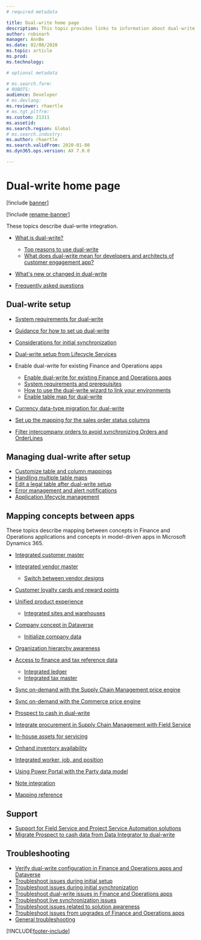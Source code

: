 ```yaml
---
# required metadata

title: Dual-write home page
description: This topic provides links to information about dual-write.
author: robinarh
manager: AnnBe
ms.date: 02/08/2020
ms.topic: article
ms.prod: 
ms.technology: 

# optional metadata

# ms.search.form: 
# ROBOTS: 
audience: Developer
# ms.devlang: 
ms.reviewer: rhaertle
# ms.tgt_pltfrm: 
ms.custom: 21311
ms.assetid: 
ms.search.region: Global
# ms.search.industry: 
ms.author: rhaertle
ms.search.validFrom: 2020-01-08
ms.dyn365.ops.version: AX 7.0.0

---
```


# Dual-write home page

[!include [banner](../../includes/banner.md)]

[!include [rename-banner](~/includes/cc-data-platform-banner.md)]

These topics describe dual-write integration.

+ [What is dual-write?](dual-write-overview.md)

    - [Top reasons to use dual-write](dual-write-overview.md#top-reasons-to-use-dual-write)
    - [What does dual-write mean for developers and architects of customer engagement app?](dual-write-overview.md#developer-architect)

+ [What's new or changed in dual-write](whats-new-dual-write.md)
+ [Frequently asked questions](dual-write-faq.md)    

## Dual-write setup

+ [System requirements for dual-write](dual-write-system-req.md)
+ [Guidance for how to set up dual-write](connection-setup.md)
+ [Considerations for initial synchronization](initial-sync-guidance.md)
+ [Dual-write setup from Lifecycle Services](lcs-setup.md)
+ Enable dual-write for existing Finance and Operations apps

    + [Enable dual-write for existing Finance and Operations apps](enable-dual-write.md)
    + [System requirements and prerequisites](requirements-and-prerequisites.md)
    + [How to use the dual-write wizard to link your environments](link-your-environment.md)
    + [Enable table map for dual-write](enable-entity-map.md)

+ [Currency data-type migration for dual-write](currrency-decimal-places.md)
+ [Set up the mapping for the sales order status columns](sales-status-map.md)
+ [Filter intercompany orders to avoid synchronizing Orders and OrderLines](filtering-intercompany-orders.md)

## Managing dual-write after setup

+ [Customize table and column mappings](customizing-mappings.md)
+ [Handling multiple table maps](multiple-entity-maps.md)
+ [Edit a legal table after dual-write setup](edit-legal-entity.md)
+ [Error management and alert notifications](errors-and-alerts.md)
+ [Application lifecycle management](app-lifecycle-management.md)

## Mapping concepts between apps

These topics describe mapping between concepts in Finance and Operations applications and concepts in model-driven apps in Microsoft Dynamics 365.

+ [Integrated customer master](customer-mapping.md)
+ [Integrated vendor master](vendor-mapping.md)

    + [Switch between vendor designs](vendor-switch.md)

+ [Customer loyalty cards and reward points](loyalty-mapping.md)
+ [Unified product experience](product-mapping.md)

    + [Integrated sites and warehouses](sites-warehouses-mapping.md)

+ [Company concept in Dataverse](company-data.md)

    + [Initialize company data](bootstrap-company-data.md)

+ [Organization hierarchy awareness](organization-mapping.md)
+ [Access to finance and tax reference data](finance-tax-reference.md)

    + [Integrated ledger](ledger-mapping.md)
    + [Integrated tax master](tax-mapping.md)

+ [Sync on-demand with the Supply Chain Management price engine](pricing-engine.md)
+ [Sync on-demand with the Commerce price engine](commerce-pricing.md)
+ [Prospect to cash in dual-write](dual-write-prospect-to-cash.md)
+ [Integrate procurement in Supply Chain Management with Field Service](scm-field-service-procurement.md)
+ [In-house assets for servicing](in-house-assets.md)
+ [Onhand inventory availability](inventory-availability.md)
+ [Integrated worker, job, and position](integrated-hr.md)
+ [Using Power Portal with the Party data model](party-gab-portal.md)
+ [Note integration](notes-integration.md)
+ [Mapping reference](mapping-reference.md)

## Support

+ [Support for Field Service and Project Service Automation solutions](field-service-project-service-automation.md)
+ [Migrate Prospect to cash data from Data Integrator to dual-write](migrate-prospect-to-cash.md)

## Troubleshooting

+ [Verify dual-write configuration in Finance and Operations apps and Dataverse](dual-write-troubleshooting-verify-config.md)
+ [Troubleshoot issues during initial setup](dual-write-troubleshooting-initial-setup.md)
+ [Troubleshoot issues during initial synchronization](dual-write-troubleshooting-initial-sync.md)
+ [Troubleshoot dual-write issues in Finance and Operations apps](dual-write-troubleshooting-dual-write-module.md)
+ [Troubleshoot live synchronization issues](dual-write-troubleshooting-live-sync.md)
+ [Troubleshoot issues related to solution awareness](dual-write-troubleshooting-solution-awareness.md)
+ [Troubleshoot issues from upgrades of Finance and Operations apps](dual-write-troubleshooting-finops-upgrades.md)
+ [General troubleshooting](dual-write-troubleshooting.md)


[!INCLUDE[footer-include](../../../../includes/footer-banner.md)]
